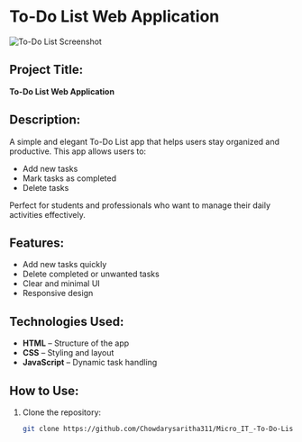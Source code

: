 # To-Do List Web Application

![To-Do List Screenshot](https://github.com/Chowdarysaritha311/Micro_IT_-To-Do-List_Project/assets/your-image-path)

## Project Title:
**To-Do List Web Application**

## Description:
A simple and elegant To-Do List app that helps users stay organized and productive. This app allows users to:
- Add new tasks
- Mark tasks as completed
- Delete tasks

Perfect for students and professionals who want to manage their daily activities effectively.

## Features:
- Add new tasks quickly
- Delete completed or unwanted tasks
- Clear and minimal UI
- Responsive design

## Technologies Used:
- **HTML** – Structure of the app  
- **CSS** – Styling and layout  
- **JavaScript** – Dynamic task handling

## How to Use:
1. Clone the repository:
   ```bash
   git clone https://github.com/Chowdarysaritha311/Micro_IT_-To-Do-List_Project.git
